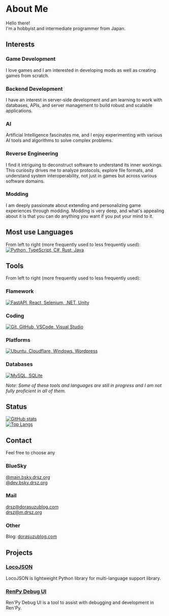 # About Me

Hello there!  
I'm a hobbyist and intermediate programmer from Japan.

## Interests

### Game Development

I love games and I am interested in developing mods as well as creating games from scratch.

### Backend Development

I have an interest in server-side development and am learning to work with databases, APIs, and server management to build robust and scalable applications.

### AI

Artificial Intelligence fascinates me, and I enjoy experimenting with various AI tools and algorithms to solve complex problems.

### Reverse Engineering

I find it intriguing to deconstruct software to understand its inner workings. This curiosity drives me to analyze protocols, explore file formats, and understand system interoperability, not just in games but across various software domains.

### Modding

I am deeply passionate about extending and personalizing game experiences through modding. Modding is very deep, and what's appealing about it is that you can do anything you want if you put your mind to it.

## Most use Languages

From left to right (more frequently used to less frequently used):  
[![Python, TypeScript, C#, Rust, Java](https://skillicons.dev/icons?i=python,ts,cs,rust,java)](https://skillicons.dev)

## Tools

From left to right (more frequently used to less frequently used):

### Flamework

[![FastAPI, React, Selenium, .NET, Unity](https://skillicons.dev/icons?i=fastapi,react,selenium,dotnet,unity)](https://skillicons.dev)

### Coding

[![Git, GitHub, VSCode, Visual Studio](https://skillicons.dev/icons?i=git,github,vscode,visualstudio)](https://skillicons.dev)

### Platforms

[![Ubuntu, Cloudflare, Windows, Wordpress](https://skillicons.dev/icons?i=ubuntu,cloudflare,windows,wordpress)](https://skillicons.dev)

### Databases

[![MySQL, SQLite](https://skillicons.dev/icons?i=mysql,sqlite)](https://skillicons.dev)

*Note: Some of these tools and languages are still in progress and I am not fully proficient in all of them.*

## Status

[![GitHub stats](https://github-readme-stats.vercel.app/api?username=drago-suzuki58)](https://github.com/anuraghazra/github-readme-stats)  
[![Top Langs](https://github-readme-stats.vercel.app/api/top-langs/?username=drago-suzuki58&hide=mcfunction)](https://github.com/anuraghazra/github-readme-stats)

## Contact

Feel free to choose any

### BlueSky

[@main.bsky.drsz.org](https://bsky.app/profile/main.bsky.drsz.org)  
[@dev.bsky.drsz.org](https://bsky.app/profile/dev.bsky.drsz.org)

### Mail

[drsz@dorasuzublog.com](mailto:drsz@dorasuzublog.com)  
[drsz@m.drsz.org](mailto:drsz@m.drsz.org)

### Other

Blog: [dorasuzublog.com](dorasuzublog.com)

## Projects

### [LocoJSON](https://github.com/drago-suzuki58/LocoJSON)

LocoJSON is lightweight Python library for multi-language support library.

### [RenPy Debug UI](https://github.com/drago-suzuki58/renpy_debug_ui)

Ren'Py Debug UI is a tool to assist with debugging and development in Ren'Py.
